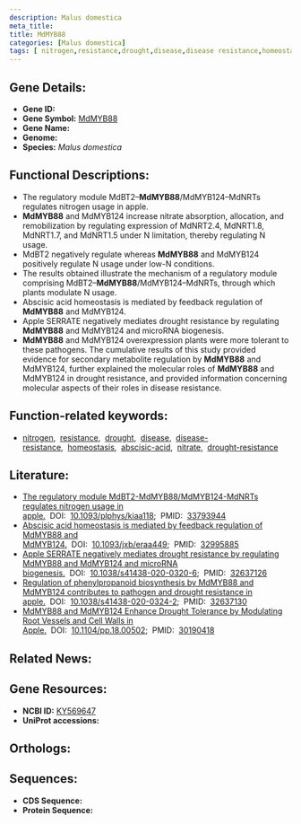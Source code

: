 ```yaml
---
description: Malus domestica
meta_title:
title: MdMYB88
categories: [Malus domestica]
tags: [ nitrogen,resistance,drought,disease,disease resistance,homeostasis,abscisic acid,nitrate,drought resistance ]
---
```


## Gene Details:
- **Gene ID:** []()
- **Gene Symbol:** <u>MdMYB88</u>
- **Gene Name:** 
- **Genome:** []()
- **Species:** *Malus domestica*

## Functional Descriptions:
   - The regulatory module MdBT2–**MdMYB88**/MdMYB124–MdNRTs regulates nitrogen usage in apple.
   - **MdMYB88** and MdMYB124 increase nitrate absorption, allocation, and remobilization by regulating expression of MdNRT2.4, MdNRT1.8, MdNRT1.7, and MdNRT1.5 under N limitation, thereby regulating N usage.
   - MdBT2 negatively regulate whereas **MdMYB88** and MdMYB124 positively regulate N usage under low-N conditions.
   - The results obtained illustrate the mechanism of a regulatory module comprising MdBT2–**MdMYB88**/MdMYB124–MdNRTs, through which plants modulate N usage.
   - Abscisic acid homeostasis is mediated by feedback regulation of **MdMYB88** and MdMYB124.
   - Apple SERRATE negatively mediates drought resistance by regulating **MdMYB88** and MdMYB124 and microRNA biogenesis.
   - **MdMYB88** and MdMYB124 overexpression plants were more tolerant to these pathogens. The cumulative results of this study provided evidence for secondary metabolite regulation by **MdMYB88** and MdMYB124, further explained the molecular roles of **MdMYB88** and MdMYB124 in drought resistance, and provided information concerning molecular aspects of their roles in disease resistance.

## Function-related keywords:
   - [nitrogen](/tags/nitrogen/),&nbsp;&nbsp;[resistance](/tags/resistance/),&nbsp;&nbsp;[drought](/tags/drought/),&nbsp;&nbsp;[disease](/tags/disease/),&nbsp;&nbsp;[disease-resistance](/tags/disease-resistance/),&nbsp;&nbsp;[homeostasis](/tags/homeostasis/),&nbsp;&nbsp;[abscisic-acid](/tags/abscisic-acid/),&nbsp;&nbsp;[nitrate](/tags/nitrate/),&nbsp;&nbsp;[drought-resistance](/tags/drought-resistance/)

## Literature:
   - [The regulatory module MdBT2-MdMYB88/MdMYB124-MdNRTs regulates nitrogen usage in apple.](https://doi.org/10.1093/plphys/kiaa118)&nbsp;&nbsp;DOI:&nbsp;&nbsp;[10.1093/plphys/kiaa118](https://doi.org/10.1093/plphys/kiaa118);&nbsp;&nbsp;PMID:&nbsp;&nbsp;[33793944](https://pubmed.ncbi.nlm.nih.gov/33793944/)
   - [Abscisic acid homeostasis is mediated by feedback regulation of MdMYB88 and MdMYB124.](https://doi.org/10.1093/jxb/eraa449)&nbsp;&nbsp;DOI:&nbsp;&nbsp;[10.1093/jxb/eraa449](https://doi.org/10.1093/jxb/eraa449);&nbsp;&nbsp;PMID:&nbsp;&nbsp;[32995885](https://pubmed.ncbi.nlm.nih.gov/32995885/)
   - [Apple SERRATE negatively mediates drought resistance by regulating MdMYB88 and MdMYB124 and microRNA biogenesis.](https://doi.org/10.1038/s41438-020-0320-6)&nbsp;&nbsp;DOI:&nbsp;&nbsp;[10.1038/s41438-020-0320-6](https://doi.org/10.1038/s41438-020-0320-6);&nbsp;&nbsp;PMID:&nbsp;&nbsp;[32637126](https://pubmed.ncbi.nlm.nih.gov/32637126/)
   - [Regulation of phenylpropanoid biosynthesis by MdMYB88 and MdMYB124 contributes to pathogen and drought resistance in apple.](https://doi.org/10.1038/s41438-020-0324-2)&nbsp;&nbsp;DOI:&nbsp;&nbsp;[10.1038/s41438-020-0324-2](https://doi.org/10.1038/s41438-020-0324-2);&nbsp;&nbsp;PMID:&nbsp;&nbsp;[32637130](https://pubmed.ncbi.nlm.nih.gov/32637130/)
   - [MdMYB88 and MdMYB124 Enhance Drought Tolerance by Modulating Root Vessels and Cell Walls in Apple.](https://doi.org/10.1104/pp.18.00502)&nbsp;&nbsp;DOI:&nbsp;&nbsp;[10.1104/pp.18.00502](https://doi.org/10.1104/pp.18.00502);&nbsp;&nbsp;PMID:&nbsp;&nbsp;[30190418](https://pubmed.ncbi.nlm.nih.gov/30190418/)

## Related News:

## Gene Resources:
- **NCBI ID:**  [KY569647](https://www.ncbi.nlm.nih.gov/gene/?term=KY569647)
- **UniProt accessions:**  [](https://www.uniprot.org/uniprotkb//entry)

## Orthologs:

## Sequences:
- **CDS Sequence:**
- **Protein Sequence:**
